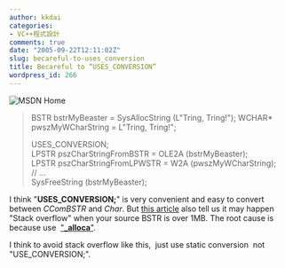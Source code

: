 ```yaml
---
author: kkdai
categories:
- VC++程式設計
comments: true
date: "2005-09-22T12:11:02Z"
slug: becareful-to-uses_conversion
title: Becareful to “USES_CONVERSION”
wordpress_id: 266
---
```


![MSDN Home](http://msdn.microsoft.com/msdn-online/shared/graphics/right_bnr_vstudio.jpg)

<blockquote>BSTR bstrMyBeaster = SysAllocString (L"Tring, Tring!");  
WCHAR* pwszMyWCharString = L"Tring, Tring!";  
  
USES_CONVERSION;  
LPSTR pszCharStringFromBSTR = OLE2A (bstrMyBeaster);  
LPSTR pszCharStringFromLPWSTR = W2A (pwszMyWCharString);  
// ...  
SysFreeString (bstrMyBeaster);
> 
> </blockquote>

I think "**USES_CONVERSION;**" is very convenient and easy to convert between _CComBSTR_ and _Char_. But [this article](http://www.codeguru.com/forum/archive/index.php/t-337247.html) also tell us it may happen "Stack overflow" when your source BSTR is over 1MB. The root cause is because use  ["**_alloca**"](http://msdn.microsoft.com/library/default.asp?url=/library/en-us/vclib/html/_crt__alloca.asp).

I think to avoid stack overflow like this,  just use static conversion  not "USE_CONVERSION;".
